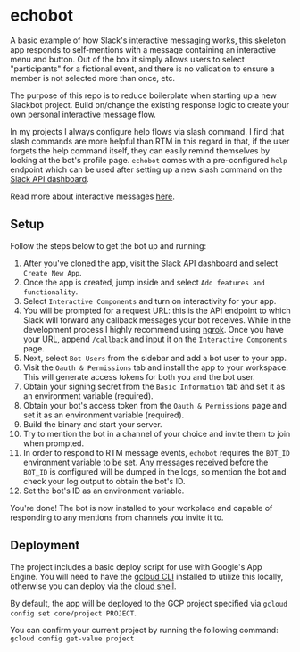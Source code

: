 # echobot

A basic example of how Slack's interactive messaging works, this skeleton app responds to self-mentions with a message containing an interactive menu and button. Out of the box it simply allows users to select "participants" for a fictional event, and there is no validation to ensure a member is not selected more than once, etc.

The purpose of this repo is to reduce boilerplate when starting up a new Slackbot project. Build on/change the existing response logic to create your own personal interactive message flow. 

In my projects I always configure help flows via slash command. I find that slash commands are more helpful than RTM in this regard in that, if the user forgets the help command itself, they can easily remind themselves by looking at the bot's profile page. `echobot` comes with a pre-configured `help` endpoint which can be used after setting up a new slash command on the [Slack API dashboard](https://api.slack.com/apps).

Read more about interactive messages [here](https://api.slack.com/interactive-messages).


## Setup
Follow the steps below to get the bot up and running: 

1. After you've cloned the app, visit the Slack API dashboard and select `Create New App`.
2. Once the app is created, jump inside and select `Add features and functionality`.
3. Select `Interactive Components` and turn on interactivity for your app.
4. You will be prompted for a request URL: this is the API endpoint to which Slack will forward any callback messages your bot receives. While in the development process I highly recommend using [ngrok](https://ngrok.com/). Once you have your URL, append `/callback` and input it on the `Interactive Components` page.
5. Next, select `Bot Users` from the sidebar and add a bot user to your app.
6. Visit the `Oauth & Permissions` tab and install the app to your workspace. This will generate access tokens for both you and the bot user.
7. Obtain your signing secret from the `Basic Information` tab and set it as an environment variable (required).
8. Obtain your bot's access token from the `Oauth & Permissions` page and set it as an environment variable (required).
9. Build the binary and start your server.
10. Try to mention the bot in a channel of your choice and invite them to join when prompted.
11. In order to respond to RTM message events, `echobot` requires the `BOT_ID` environment variable to be set. Any messages received before the `BOT_ID` is configured will be dumped in the logs, so mention the bot and check your log output to obtain the bot's ID.
12. Set the bot's ID as an environment variable.

You're done! The bot is now installed to your workplace and capable of responding to any mentions from channels you invite it to.

## Deployment
The project includes a basic deploy script for use with Google's App Engine.
You will need to have the [gcloud CLI](https://cloud.google.com/sdk/gcloud/) 
installed to utilize this locally, otherwise you can deploy via the [cloud shell](https://cloud.google.com/shell/docs/).

By default, the app will be deployed to the GCP project specified via `gcloud config set core/project PROJECT`. 

You can confirm your current project by running the following command: `gcloud config get-value project` 
